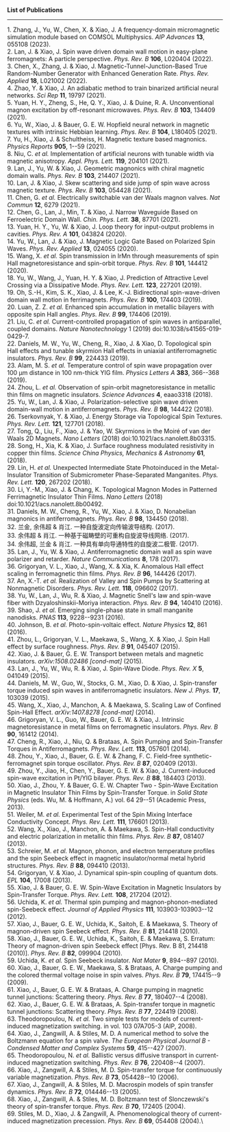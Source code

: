 **List of Publications**

***

1\. Zhang, J., Yu, W., Chen, X. & Xiao, J. A frequency-domain
micromagnetic simulation module based on COMSOL Multiphysics. *AIP
Advances* **13**, 055108 (2023).\
2. Lan, J. & Xiao, J. Spin wave driven domain wall motion in easy-plane
ferromagnets: A particle perspective. *Phys. Rev. B* **106**, L020404
(2022).\
3. Chen, X., Zhang, J. & Xiao, J. Magnetic-Tunnel-Junction-Based True
Random-Number Generator with Enhanced Generation Rate. *Phys. Rev.
Applied* **18**, L021002 (2022).\
4. Zhao, Y. & Xiao, J. An adiabatic method to train binarized artificial
neural networks. *Sci Rep* **11**, 19797 (2021).\
5. Yuan, H. Y., Zheng, S., He, Q. Y., Xiao, J. & Duine, R. A.
Unconventional magnon excitation by off-resonant microwaves. *Phys. Rev.
B* **103**, 134409 (2021).\
6. Yu, W., Xiao, J. & Bauer, G. E. W. Hopfield neural network in
magnetic textures with intrinsic Hebbian learning. *Phys. Rev. B*
**104**, L180405 (2021).\
7. Yu, H., Xiao, J. & Schultheiss, H. Magnetic texture based magnonics.
*Physics Reports* **905**, 1--59 (2021).\
8. Niu, C. *et al.* Implementation of artificial neurons with tunable
width via magnetic anisotropy. *Appl. Phys. Lett.* **119**, 204101
(2021).\
9. Lan, J., Yu, W. & Xiao, J. Geometric magnonics with chiral magnetic
domain walls. *Phys. Rev. B* **103**, 214407 (2021).\
10. Lan, J. & Xiao, J. Skew scattering and side jump of spin wave across
magnetic texture. *Phys. Rev. B* **103**, 054428 (2021).\
11. Chen, G. *et al.* Electrically switchable van der Waals magnon
valves. *Nat Commun* **12**, 6279 (2021).\
12. Chen, G., Lan, J., Min, T. & Xiao, J. Narrow Waveguide Based on
Ferroelectric Domain Wall. *Chin. Phys. Lett.* **38**, 87701 (2021).\
13. Yuan, H. Y., Yu, W. & Xiao, J. Loop theory for input-output problems
in cavities. *Phys. Rev. A* **101**, 043824 (2020).\
14. Yu, W., Lan, J. & Xiao, J. Magnetic Logic Gate Based on Polarized
Spin Waves. *Phys. Rev. Applied* **13**, 024055 (2020).\
15. Wang, X. *et al.* Spin transmission in IrMn through measurements of
spin Hall magnetoresistance and spin-orbit torque. *Phys. Rev. B*
**101**, 144412 (2020).\
18. Yu, W., Wang, J., Yuan, H. Y. & Xiao, J. Prediction of Attractive
Level Crossing via a Dissipative Mode. *Phys. Rev. Lett.* **123**,
227201 (2019).\
19. Oh, S.-H., Kim, S. K., Xiao, J. & Lee, K.-J. Bidirectional
spin-wave-driven domain wall motion in ferrimagnets. *Phys. Rev. B*
**100**, 174403 (2019).\
20. Luan, Z. Z. *et al.* Enhanced spin accumulation in metallic bilayers
with opposite spin Hall angles. *Phys. Rev. B* **99**, 174406 (2019).\
21. Liu, C. *et al.* Current-controlled propagation of spin waves in
antiparallel, coupled domains. *Nature Nanotechnology* 1 (2019)
doi:10.1038/s41565-019-0429-7.\
22. Daniels, M. W., Yu, W., Cheng, R., Xiao, J. & Xiao, D. Topological
spin Hall effects and tunable skyrmion Hall effects in uniaxial
antiferromagnetic insulators. *Phys. Rev. B* **99**, 224433 (2019).\
23. Alam, M. S. *et al.* Temperature control of spin wave propagation
over 100 μm distance in 100 nm-thick YIG film. *Physics Letters A*
**383**, 366--368 (2019).\
24. Zhou, L. *et al.* Observation of spin-orbit magnetoresistance in
metallic thin films on magnetic insulators. *Science Advances* **4**,
eaao3318 (2018).\
25. Yu, W., Lan, J. & Xiao, J. Polarization-selective spin wave driven
domain-wall motion in antiferromagnets. *Phys. Rev. B* **98**, 144422
(2018).\
26. Tserkovnyak, Y. & Xiao, J. Energy Storage via Topological Spin
Textures. *Phys. Rev. Lett.* **121**, 127701 (2018).\
27. Tong, Q., Liu, F., Xiao, J. & Yao, W. Skyrmions in the Moiré of van
der Waals 2D Magnets. *Nano Letters* (2018)
doi:10.1021/acs.nanolett.8b03315.\
28. Song, H., Xia, K. & Xiao, J. Surface roughness modulated resistivity
in copper thin films. *Science China Physics, Mechanics & Astronomy*
**61**, (2018).\
29. Lin, H. *et al.* Unexpected Intermediate State Photoinduced in the
Metal-Insulator Transition of Submicrometer Phase-Separated Manganites.
*Phys. Rev. Lett.* **120**, 267202 (2018).\
30. Li, Y.-M., Xiao, J. & Chang, K. Topological Magnon Modes in
Patterned Ferrimagnetic Insulator Thin Films. *Nano Letters* (2018)
doi:10.1021/acs.nanolett.8b00492.\
31. Daniels, M. W., Cheng, R., Yu, W., Xiao, J. & Xiao, D. Nonabelian
magnonics in antiferromagnets. *Phys. Rev. B* **98**, 134450 (2018).\
32. 兰金, 余伟超 & 肖江. 一种自旋波定向传输波导结构. (2017).\
33. 余伟超 & 肖江. 一种基于磁畴壁的可重构自旋波导线网络. (2017).\
34. 余伟超, 兰金 & 肖江. 一种具有单向导通特性的自旋波二极管. (2017).\
35. Lan, J., Yu, W. & Xiao, J. Antiferromagnetic domain wall as spin
wave polarizer and retarder. *Nature Communications* **8**, 178 (2017).\
36. Grigoryan, V. L., Xiao, J., Wang, X. & Xia, K. Anomalous Hall effect
scaling in ferromagnetic thin films. *Phys. Rev. B* **96**, 144426
(2017).\
37. An, X.-T. *et al.* Realization of Valley and Spin Pumps by
Scattering at Nonmagnetic Disorders. *Phys. Rev. Lett.* **118**, 096602
(2017).\
38. Yu, W., Lan, J., Wu, R. & Xiao, J. Magnetic Snell's law and
spin-wave fiber with Dzyaloshinskii-Moriya interaction. *Phys. Rev. B*
**94**, 140410 (2016).\
39. Shao, J. *et al.* Emerging single-phase state in small manganite
nanodisks. *PNAS* **113**, 9228--9231 (2016).\
40. Johnson, B. *et al.* Photo-spin-voltaic effect. *Nature Physics*
**12**, 861 (2016).\
41. Zhou, L., Grigoryan, V. L., Maekawa, S., Wang, X. & Xiao, J. Spin
Hall effect by surface roughness. *Phys. Rev. B* **91**, 045407 (2015).\
42. Xiao, J. & Bauer, G. E. W. Transport between metals and magnetic
insulators. *arXiv:1508.02486 \[cond-mat\]* (2015).\
43. Lan, J., Yu, W., Wu, R. & Xiao, J. Spin-Wave Diode. *Phys. Rev. X*
**5**, 041049 (2015).\
44. Daniels, M. W., Guo, W., Stocks, G. M., Xiao, D. & Xiao, J.
Spin-transfer torque induced spin waves in antiferromagnetic insulators.
*New J. Phys.* **17**, 103039 (2015).\
45. Wang, X., Xiao, J., Manchon, A. & Maekawa, S. Scaling Law of
Confined Spin-Hall Effect. *arXiv:1407.8278 \[cond-mat\]* (2014).\
46. Grigoryan, V. L., Guo, W., Bauer, G. E. W. & Xiao, J. Intrinsic
magnetoresistance in metal films on ferromagnetic insulators. *Phys.
Rev. B* **90**, 161412 (2014).\
47. Cheng, R., Xiao, J., Niu, Q. & Brataas, A. Spin Pumping and
Spin-Transfer Torques in Antiferromagnets. *Phys. Rev. Lett.* **113**,
057601 (2014).\
48. Zhou, Y., Xiao, J., Bauer, G. E. W. & Zhang, F. C. Field-free
synthetic-ferromagnet spin torque oscillator. *Phys. Rev. B* **87**,
020409 (2013).\
49. Zhou, Y., Jiao, H., Chen, Y., Bauer, G. E. W. & Xiao, J.
Current-induced spin-wave excitation in Pt/YIG bilayer. *Phys. Rev. B*
**88**, 184403 (2013).\
50. Xiao, J., Zhou, Y. & Bauer, G. E. W. Chapter Two - Spin-Wave
Excitation in Magnetic Insulator Thin Films by Spin-Transfer Torque. in
*Solid State Physics* (eds. Wu, M. & Hoffmann, A.) vol. 64 29--51
(Academic Press, 2013).\
51. Weiler, M. *et al.* Experimental Test of the Spin Mixing Interface
Conductivity Concept. *Phys. Rev. Lett.* **111**, 176601 (2013).\
52. Wang, X., Xiao, J., Manchon, A. & Maekawa, S. Spin-Hall conductivity
and electric polarization in metallic thin films. *Phys. Rev. B* **87**,
081407 (2013).\
53. Schreier, M. *et al.* Magnon, phonon, and electron temperature
profiles and the spin Seebeck effect in magnetic insulator/normal metal
hybrid structures. *Phys. Rev. B* **88**, 094410 (2013).\
54. Grigoryan, V. & Xiao, J. Dynamical spin-spin coupling of quantum
dots. *EPL* **104**, 17008 (2013).\
55. Xiao, J. & Bauer, G. E. W. Spin-Wave Excitation in Magnetic
Insulators by Spin-Transfer Torque. *Phys. Rev. Lett.* **108**, 217204
(2012).\
56. Uchida, K. *et al.* Thermal spin pumping and magnon-phonon-mediated
spin-Seebeck effect. *Journal of Applied Physics* **111**,
103903-103903--12 (2012).\
57. Xiao, J., Bauer, G. E. W., Uchida, K., Saitoh, E. & Maekawa, S.
Theory of magnon-driven spin Seebeck effect. *Phys. Rev. B* **81**,
214418 (2010).\
58. Xiao, J., Bauer, G. E. W., Uchida, K., Saitoh, E. & Maekawa, S.
Erratum: Theory of magnon-driven spin Seebeck effect \[Phys. Rev. B 81,
214418 (2010)\]. *Phys. Rev. B* **82**, 099904 (2010).\
59. Uchida, K. *et al.* Spin Seebeck insulator. *Nat Mater* **9**,
894--897 (2010).\
60. Xiao, J., Bauer, G. E. W., Maekawa, S. & Brataas, A. Charge pumping
and the colored thermal voltage noise in spin valves. *Phys. Rev. B*
**79**, 174415--9 (2009).\
61. Xiao, J., Bauer, G. E. W. & Brataas, A. Charge pumping in magnetic
tunnel junctions: Scattering theory. *Phys. Rev. B* **77**, 180407--4
(2008).\
62. Xiao, J., Bauer, G. E. W. & Brataas, A. Spin-transfer torque in
magnetic tunnel junctions: Scattering theory. *Phys. Rev. B* **77**,
224419 (2008).\
63. Theodoropoulou, N. *et al.* Two simple tests for models of
current-induced magnetization switching. in vol. 103 07A705-3 (AIP,
2008).\
64. Xiao, J., Zangwill, A. & Stiles, M. D. A numerical method to solve
the Boltzmann equation for a spin valve. *The European Physical Journal
B - Condensed Matter and Complex Systems* **59**, 415--427 (2007).\
65. Theodoropoulou, N. *et al.* Ballistic versus diffusive transport in
current-induced magnetization switching. *Phys. Rev. B* **76**,
220408--4 (2007).\
66. Xiao, J., Zangwill, A. & Stiles, M. D. Spin-transfer torque for
continuously variable magnetization. *Phys. Rev. B* **73**, 054428--10
(2006).\
67. Xiao, J., Zangwill, A. & Stiles, M. D. Macrospin models of spin
transfer dynamics. *Phys. Rev. B* **72**, 014446--13 (2005).\
68. Xiao, J., Zangwill, A. & Stiles, M. D. Boltzmann test of
Slonczewski's theory of spin-transfer torque. *Phys. Rev. B* **70**,
172405 (2004).\
69. Stiles, M. D., Xiao, J. & Zangwill, A. Phenomenological theory of
current-induced magnetization precession. *Phys. Rev. B* **69**, 054408
(2004).\
